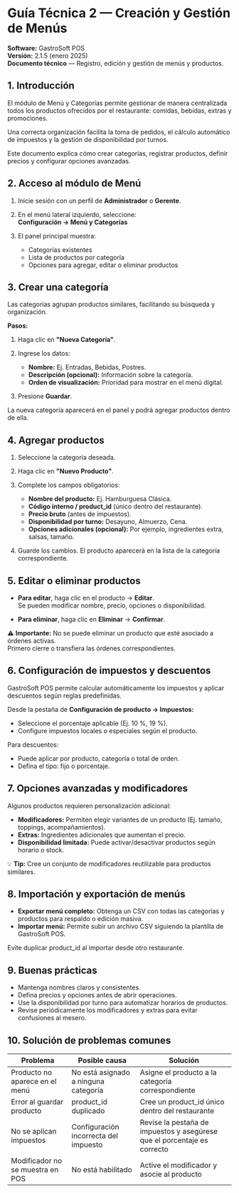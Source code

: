 # Guía Técnica 2 — Creación y Gestión de Menús

**Software:** GastroSoft POS  
**Versión:** 2.1.5 (enero 2025)  
**Documento técnico** — Registro, edición y gestión de menús y productos.

## 1. Introducción

El módulo de Menú y Categorías permite gestionar de manera centralizada todos los productos ofrecidos por el restaurante: comidas, bebidas, extras y promociones.

Una correcta organización facilita la toma de pedidos, el cálculo automático de impuestos y la gestión de disponibilidad por turnos.

Este documento explica cómo crear categorías, registrar productos, definir precios y configurar opciones avanzadas.

## 2. Acceso al módulo de Menú

1. Inicie sesión con un perfil de **Administrador** o **Gerente**.

2. En el menú lateral izquierdo, seleccione:  
   **Configuración → Menú y Categorías**

3. El panel principal muestra:
   - Categorías existentes
   - Lista de productos por categoría
   - Opciones para agregar, editar o eliminar productos

## 3. Crear una categoría

Las categorías agrupan productos similares, facilitando su búsqueda y organización.

**Pasos:**

1. Haga clic en **"Nueva Categoría"**.

2. Ingrese los datos:
   - **Nombre:** Ej. Entradas, Bebidas, Postres.
   - **Descripción (opcional):** Información sobre la categoría.
   - **Orden de visualización:** Prioridad para mostrar en el menú digital.

3. Presione **Guardar**.

La nueva categoría aparecerá en el panel y podrá agregar productos dentro de ella.

## 4. Agregar productos

1. Seleccione la categoría deseada.

2. Haga clic en **"Nuevo Producto"**.

3. Complete los campos obligatorios:
   - **Nombre del producto:** Ej. Hamburguesa Clásica.
   - **Código interno / product_id** (único dentro del restaurante).
   - **Precio bruto** (antes de impuestos).
   - **Disponibilidad por turno:** Desayuno, Almuerzo, Cena.
   - **Opciones adicionales (opcional):** Por ejemplo, ingredientes extra, salsas, tamaño.

4. Guarde los cambios. El producto aparecerá en la lista de la categoría correspondiente.

## 5. Editar o eliminar productos

- **Para editar**, haga clic en el producto → **Editar**.  
  Se pueden modificar nombre, precio, opciones o disponibilidad.

- **Para eliminar**, haga clic en **Eliminar** → **Confirmar**.

⚠️ **Importante:** No se puede eliminar un producto que esté asociado a órdenes activas.  
Primero cierre o transfiera las órdenes correspondientes.

## 6. Configuración de impuestos y descuentos

GastroSoft POS permite calcular automáticamente los impuestos y aplicar descuentos según reglas predefinidas.

Desde la pestaña de **Configuración de producto → Impuestos:**

- Seleccione el porcentaje aplicable (Ej. 10 %, 19 %).
- Configure impuestos locales o especiales según el producto.

Para descuentos:

- Puede aplicar por producto, categoría o total de orden.
- Defina el tipo: fijo o porcentaje.

## 7. Opciones avanzadas y modificadores

Algunos productos requieren personalización adicional:

- **Modificadores:** Permiten elegir variantes de un producto (Ej. tamaño, toppings, acompañamientos).
- **Extras:** Ingredientes adicionales que aumentan el precio.
- **Disponibilidad limitada:** Puede activar/desactivar productos según horario o stock.

💡 **Tip:** Cree un conjunto de modificadores reutilizable para productos similares.

## 8. Importación y exportación de menús

- **Exportar menú completo:** Obtenga un CSV con todas las categorías y productos para respaldo o edición masiva.
- **Importar menú:** Permite subir un archivo CSV siguiendo la plantilla de GastroSoft POS.

Evite duplicar product_id al importar desde otro restaurante.

## 9. Buenas prácticas

- Mantenga nombres claros y consistentes.
- Defina precios y opciones antes de abrir operaciones.
- Use la disponibilidad por turno para automatizar horarios de productos.
- Revise periódicamente los modificadores y extras para evitar confusiones al mesero.

## 10. Solución de problemas comunes

| Problema | Posible causa | Solución |
|----------|---------------|----------|
| Producto no aparece en el menú | No está asignado a ninguna categoría | Asigne el producto a la categoría correspondiente |
| Error al guardar producto | product_id duplicado | Cree un product_id único dentro del restaurante |
| No se aplican impuestos | Configuración incorrecta del impuesto | Revise la pestaña de impuestos y asegúrese que el porcentaje es correcto |
| Modificador no se muestra en POS | No está habilitado | Active el modificador y asocie al producto |